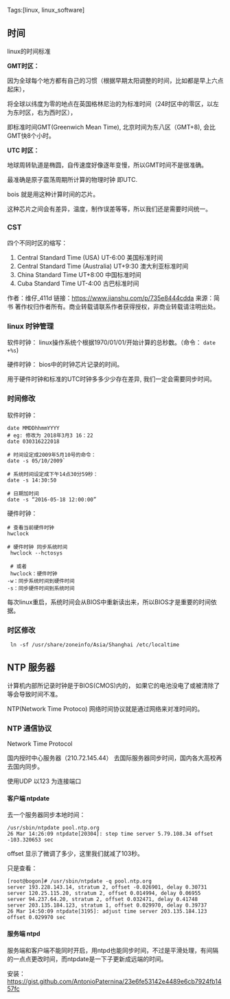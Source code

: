 Tags:[linux, linux_software]

## 时间

linux的时间标准

**GMT时区：**

​      因为全球每个地方都有自己的习惯（根据早期太阳调整的时间，比如都是早上六点起床），

将全球以纬度为零的地点在英国格林尼治的为标准时间（24时区中的零区，以左为东时区，右为西时区），

即标准时间GMT(Greenwich Mean Time), 北京时间为东八区（GMT+8), 会比GMT快8个小时。

**UTC 时区：**

​	 地球周转轨道是椭圆，自传速度好像逐年变慢，所以GMT时间不是很准确。

最准确是原子震荡周期所计算的物理时钟 即UTC.

bois 就是用这种计算时间的芯片。

这种芯片之间会有差异，温度，制作误差等等，所以我们还是需要时间统一。



###  CST

四个不同时区的缩写：

1. Central Standard Time (USA) UT-6:00   美国标准时间
2. Central Standard Time (Australia) UT+9:30  澳大利亚标准时间
3. China Standard Time UT+8:00     中国标准时间
4. Cuba Standard Time UT-4:00     古巴标准时间



作者：维仔_411d
链接：https://www.jianshu.com/p/735e8444cdda
来源：简书
著作权归作者所有。商业转载请联系作者获得授权，非商业转载请注明出处。



### linux 时钟管理

软件时钟： linux操作系统个根据1970/01/01/开始计算的总秒数。（命令： `date +%s`)

硬件时钟： bios中的时钟芯片记录的时间。

用于硬件时钟和标准的UTC时钟多多少少存在差异, 我们一定会需要同步时间。



### 时间修改

软件时钟： 

```shell
date MMDDhhmmYYYY
# eg: 修改为 2018年3月3 16：22 
date 030316222018

# 时间设定成2009年5月10号的命令：
date -s 05/10/2009`

# 系统时间设定成下午14点30分59秒：
date -s 14:30:50

# 日期加时间
date -s “2016-05-18 12:00:00”
```

硬件时钟：

```shell
# 查看当前硬件时钟
hwclock

# 硬件时钟 同步系统时间
 hwclock --hctosys
 
 # 或者
 hwclock：硬件时钟
-w：同步系统时间到硬件时间
-s：同步硬件时间到系统时间
```

每次linux重启，系统时间会从BIOS中重新读出来，所以BIOS才是重要的时间依据。



### 时区修改

```
 ln -sf /usr/share/zoneinfo/Asia/Shanghai /etc/localtime
```





## NTP 服务器

计算机内部所记录时钟是于BIOS(CMOS)内的， 如果它的电池没电了或被清除了等会导致时间不准。

NTP(Network Time Protoco) 网络时间协议就是通过网络来对准时间的。





### NTP 通信协议

Network Time Protocol

国内授时中心服务器（210.72.145.44） 去国际服务器同步时间，国内各大高校再去国内同步。



使用UDP 以123 为连接端口

#### 客户端 ntpdate

去一个服务器同步本地时间：

```
/usr/sbin/ntpdate pool.ntp.org
26 Mar 14:26:09 ntpdate[20304]: step time server 5.79.108.34 offset -103.320653 sec
```

offset 显示了微调了多少，这里我们就减了103秒。

只是查看：

```
[root@bogon]# /usr/sbin/ntpdate -q pool.ntp.org
server 193.228.143.14, stratum 2, offset -0.026901, delay 0.30731
server 120.25.115.20, stratum 2, offset 0.014994, delay 0.06955
server 94.237.64.20, stratum 2, offset 0.032471, delay 0.41748
server 203.135.184.123, stratum 1, offset 0.029970, delay 0.39737
26 Mar 14:50:09 ntpdate[3195]: adjust time server 203.135.184.123 offset 0.029970 sec
```



#### 服务端 ntpd

服务端和客户端不能同时开启，用ntpd也能同步时间，不过是平滑处理，有间隔的一点点更改时间，而ntpdate是一下子更新成远端的时间。

安装： https://gist.github.com/AntonioPaternina/23e6fe53142e4489e6cb7924fb1457fc